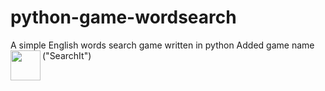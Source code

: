 # python-game-wordsearch
A simple English words search game written in python
Added game name ("SearchIt")
<a href="url"><img src="http://url.to/image.png" align="left" height="48" width="48" ></a>
